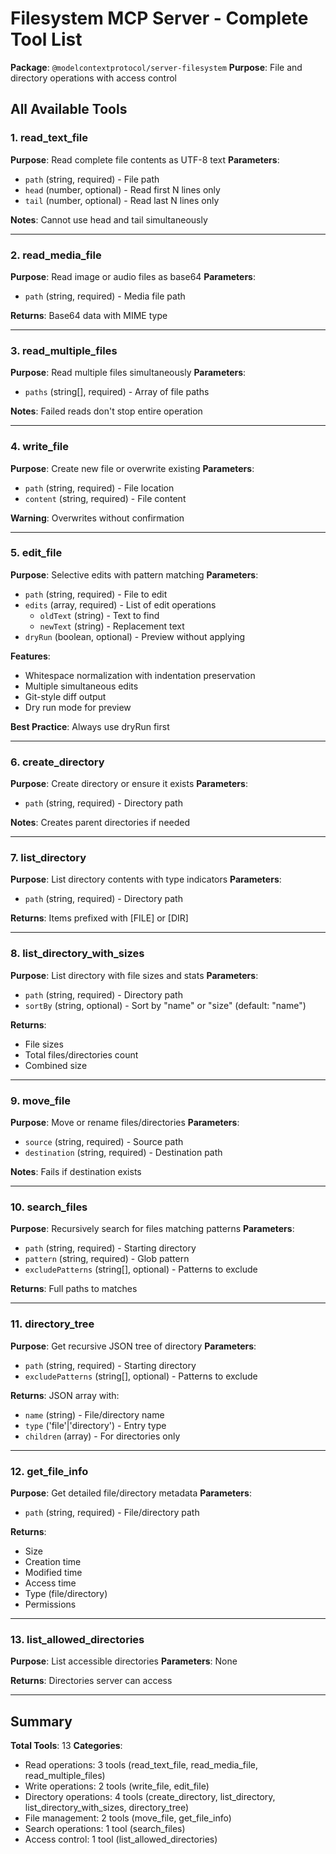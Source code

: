 # Filesystem MCP Server - Complete Tool List

**Package**: `@modelcontextprotocol/server-filesystem`
**Purpose**: File and directory operations with access control

## All Available Tools

### 1. read_text_file
**Purpose**: Read complete file contents as UTF-8 text
**Parameters**:
- `path` (string, required) - File path
- `head` (number, optional) - Read first N lines only
- `tail` (number, optional) - Read last N lines only

**Notes**: Cannot use head and tail simultaneously

---

### 2. read_media_file
**Purpose**: Read image or audio files as base64
**Parameters**:
- `path` (string, required) - Media file path

**Returns**: Base64 data with MIME type

---

### 3. read_multiple_files
**Purpose**: Read multiple files simultaneously
**Parameters**:
- `paths` (string[], required) - Array of file paths

**Notes**: Failed reads don't stop entire operation

---

### 4. write_file
**Purpose**: Create new file or overwrite existing
**Parameters**:
- `path` (string, required) - File location
- `content` (string, required) - File content

**Warning**: Overwrites without confirmation

---

### 5. edit_file
**Purpose**: Selective edits with pattern matching
**Parameters**:
- `path` (string, required) - File to edit
- `edits` (array, required) - List of edit operations
  - `oldText` (string) - Text to find
  - `newText` (string) - Replacement text
- `dryRun` (boolean, optional) - Preview without applying

**Features**:
- Whitespace normalization with indentation preservation
- Multiple simultaneous edits
- Git-style diff output
- Dry run mode for preview

**Best Practice**: Always use dryRun first

---

### 6. create_directory
**Purpose**: Create directory or ensure it exists
**Parameters**:
- `path` (string, required) - Directory path

**Notes**: Creates parent directories if needed

---

### 7. list_directory
**Purpose**: List directory contents with type indicators
**Parameters**:
- `path` (string, required) - Directory path

**Returns**: Items prefixed with [FILE] or [DIR]

---

### 8. list_directory_with_sizes
**Purpose**: List directory with file sizes and stats
**Parameters**:
- `path` (string, required) - Directory path
- `sortBy` (string, optional) - Sort by "name" or "size" (default: "name")

**Returns**:
- File sizes
- Total files/directories count
- Combined size

---

### 9. move_file
**Purpose**: Move or rename files/directories
**Parameters**:
- `source` (string, required) - Source path
- `destination` (string, required) - Destination path

**Notes**: Fails if destination exists

---

### 10. search_files
**Purpose**: Recursively search for files matching patterns
**Parameters**:
- `path` (string, required) - Starting directory
- `pattern` (string, required) - Glob pattern
- `excludePatterns` (string[], optional) - Patterns to exclude

**Returns**: Full paths to matches

---

### 11. directory_tree
**Purpose**: Get recursive JSON tree of directory
**Parameters**:
- `path` (string, required) - Starting directory
- `excludePatterns` (string[], optional) - Patterns to exclude

**Returns**: JSON array with:
- `name` (string) - File/directory name
- `type` ('file'|'directory') - Entry type
- `children` (array) - For directories only

---

### 12. get_file_info
**Purpose**: Get detailed file/directory metadata
**Parameters**:
- `path` (string, required) - File/directory path

**Returns**:
- Size
- Creation time
- Modified time
- Access time
- Type (file/directory)
- Permissions

---

### 13. list_allowed_directories
**Purpose**: List accessible directories
**Parameters**: None

**Returns**: Directories server can access

---

## Summary

**Total Tools**: 13
**Categories**:
- Read operations: 3 tools (read_text_file, read_media_file, read_multiple_files)
- Write operations: 2 tools (write_file, edit_file)
- Directory operations: 4 tools (create_directory, list_directory, list_directory_with_sizes, directory_tree)
- File management: 2 tools (move_file, get_file_info)
- Search operations: 1 tool (search_files)
- Access control: 1 tool (list_allowed_directories)
